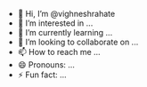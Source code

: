 - 👋 Hi, I’m @vighneshrahate
- 👀 I’m interested in ...
- 🌱 I’m currently learning ...
- 💞️ I’m looking to collaborate on ...
- 📫 How to reach me ...
- 😄 Pronouns: ...
- ⚡ Fun fact: ...

<!---
vighneshrahate/vighneshrahate is a ✨ special ✨ repository because its `README.md` (this file) appears on your GitHub profile.
You can click the Preview link to take a look at your changes.
--->
